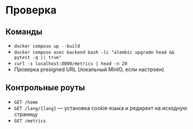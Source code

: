 # Проверка

## Команды
- `docker compose up --build`
- `docker compose exec backend bash -lc "alembic upgrade head && pytest -q || true"`
- `curl -s localhost:8000/metrics | head -n 20`
- Проверка presigned URL (локальный MinIO, если настроен)

## Контрольные роуты
- `GET /home`
- `GET /lang/{lang}` — установка cookie языка и редирект на исходную страницу
- `GET /metrics`
